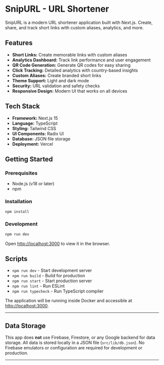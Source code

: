 # SnipURL - URL Shortener

SnipURL is a modern URL shortener application built with Next.js. Create, share, and track short links with custom aliases, analytics, and more.

## Features

- **Short Links:** Create memorable links with custom aliases
- **Analytics Dashboard:** Track link performance and user engagement
- **QR Code Generation:** Generate QR codes for easy sharing
- **Click Tracking:** Detailed analytics with country-based insights
- **Custom Aliases:** Create branded short links
- **Theme Support:** Light and dark mode
- **Security:** URL validation and safety checks
- **Responsive Design:** Modern UI that works on all devices

## Tech Stack

- **Framework:** Next.js 15
- **Language:** TypeScript
- **Styling:** Tailwind CSS
- **UI Components:** Radix UI
- **Database:** JSON file storage
- **Deployment:** Vercel

## Getting Started

### Prerequisites

- Node.js (v18 or later)
- npm

### Installation

```bash
npm install
```

### Development

```bash
npm run dev
```

Open [http://localhost:3000](http://localhost:3000) to view it in the browser.

## Scripts

- `npm run dev` - Start development server
- `npm run build` - Build for production
- `npm run start` - Start production server
- `npm run lint` - Run ESLint
- `npm run typecheck` - Run TypeScript compiler

The application will be running inside Docker and accessible at [http://localhost:3000](http://localhost:3000).

---

## Data Storage

This app does **not** use Firebase, Firestore, or any Google backend for data storage. All data is stored locally in a JSON file (`src/lib/db.json`). No Firebase emulators or configuration are required for development or production.

---
